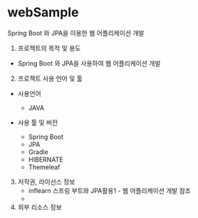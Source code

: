 # webSample

Spring Boot 와 JPA을 이용한 웹 어플리케이션 개발


1. 프로젝트의 목적 및 용도
  - Spring Boot 와 JPA을 사용하여 웹 어플리케이션 개발

2. 프로젝트 사용 언어 및 툴
 - 사용언어
    - JAVA

 - 사용 툴 및 버전
    - Spring Boot
    - JPA
    - Gradle
    - HIBERNATE
    - Themeleaf
              
   
3. 저작권, 라이선스 정보
    - inflearn 스프링 부트와 JPA활용1 - 웹 어플리케이션 개발 참조
    - 
4. 외부 리소스 정보
